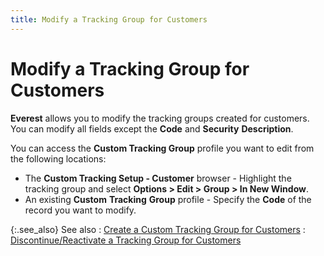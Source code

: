 ```yaml
---
title: Modify a Tracking Group for Customers
---
```


# Modify a Tracking Group for Customers


**Everest** allows you to modify the tracking groups created for customers. You can modify all fields except the **Code** and **Security** **Description**.


You can access the **Custom Tracking Group** profile you want to edit from the following locations:

- The **Custom Tracking Setup - Customer** browser - Highlight the tracking group and select **Options &gt; Edit &gt; Group &gt; In New Window**.
- An existing **Custom** **Tracking** **Group** profile - Specify the **Code** of the record you want to modify.



{:.see_also}
See also
: [Create a Custom Tracking Group for Customers]({{site.ct_baseurl}}/customer-tracking/create_a_custom_tracking_group_for_customers.html)
: [Discontinue/Reactivate a Tracking Group for Customers]({{site.ct_baseurl}}/misc/discontinue_a_tracking_group_for_customers.html)
